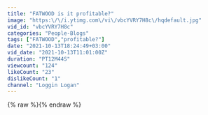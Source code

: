 ```yaml
---
title: "FATWOOD is it profitable?"
image: "https:\/\/i.ytimg.com\/vi\/vbcYVRY7H8c\/hqdefault.jpg"
vid_id: "vbcYVRY7H8c"
categories: "People-Blogs"
tags: ["FATWOOD","profitable?"]
date: "2021-10-13T18:24:49+03:00"
vid_date: "2021-10-13T11:01:00Z"
duration: "PT12M44S"
viewcount: "124"
likeCount: "23"
dislikeCount: "1"
channel: "Loggin Logan"
---
```

{% raw %}{% endraw %}
